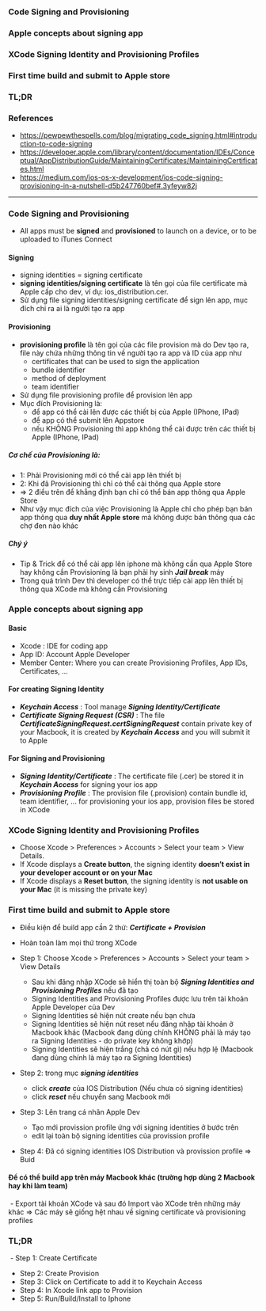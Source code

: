 ### Code Signing and Provisioning
### Apple concepts about signing app
### XCode Signing Identity and Provisioning Profiles
### First time build and submit to Apple store
### TL;DR
### References
  - https://pewpewthespells.com/blog/migrating_code_signing.html#introduction-to-code-signing
  - https://developer.apple.com/library/content/documentation/IDEs/Conceptual/AppDistributionGuide/MaintainingCertificates/MaintainingCertificates.html
  - https://medium.com/ios-os-x-development/ios-code-signing-provisioning-in-a-nutshell-d5b247760bef#.3yfeyw82j


-------------------------------------------

### Code Signing and Provisioning
  - All apps must be **signed** and **provisioned** to launch on a device, or to be uploaded to iTunes Connect

#### Signing
  - signing identities = signing certificate
  - **signing identities/signing certificate** là tên gọi của file certificate mà Apple cấp cho dev, ví dụ: ios_distribution.cer.
  - Sử dụng file signing identities/signing certificate để sign lên app, mục đích chỉ ra ai là người tạo ra app
  
#### Provisioning
  - **provisioning profile** là tên gọi của các file provision mà do Dev tạo ra, file này chứa những thông tin về người tạo ra app và ID của app như
     - certificates that can be used to sign the application
     - bundle identifier
     - method of deployment
     - team identifier
  - Sử dụng file provisioning profile để provision lên app
  - Mục đích Provisioning là:
    - để app có thể cài lên được các thiết bị của Apple (IPhone, IPad)
    - để app có thể submit lên Appstore
    - nếu KHÔNG Provisioning thì app không thể cài được trên các thiết bị Apple (IPhone, IPad)

##### Cơ chế của Provisioning là:
 - 1: Phải Provisioning mới có thể cài app lên thiết bị
 - 2: Khi đã Provisioning thì chỉ có thể cài thông qua Apple store
 - => 2 điều trên để khẳng định bạn chỉ có thể bán app thông qua Apple Store
 - Như vậy mục đích của việc Provisioning là Apple chỉ cho phép bạn bán app thông qua **duy nhất Apple store** mà không được bán thông qua các chợ đen nào khác
 
##### Chý ý
 - Tip & Trick để có thể cài app lên iphone mà không cần qua Apple Store hay không cần Provisioning là bạn phải hy sinh ***Jail break*** máy
 - Trong quá trình Dev thì developer có thể trực tiếp cài app lên thiết bị thông qua XCode mà không cần Provisioning
 
### Apple concepts about signing app
#### Basic
  - Xcode : IDE for coding app
  - App ID: Account Apple Developer
  - Member Center: Where you can create Provisioning Profiles, App IDs, Certificates, ...
  
#### For creating Signing Identity
  - ***Keychain Access*** : Tool manage ***Signing Identity/Certificate*** 
  - ***Certificate Signing Request (CSR)*** : The file ***CertificateSigningRequest.certSigningRequest*** contain private key of your Macbook, it is created by ***Keychain Access*** and you will submit it to Apple
  
#### For Signing and Provisioning
  - ***Signing Identity/Certificate*** : The certificate file (.cer) be stored it in ***Keychain Access*** for signing your ios app
  - ***Provisioning Profile*** : The provision file (.provision) contain bundle id, team identifier, ... for provisioning your ios app, provision files be stored in XCode
  
### XCode Signing Identity and Provisioning Profiles
  - Choose Xcode > Preferences > Accounts > Select your team > View Details.
  - If Xcode displays a **Create button**, the signing identity **doesn’t exist in your developer account or on your Mac**
  - If Xcode displays a **Reset button**, the signing identity is **not usable on your Mac** (it is missing the private key)

### First time build and submit to Apple store
 - Điều kiện để build app cần 2 thứ: ***Certificate + Provision***
 - Hoàn toàn làm mọi thứ trong XCode
 
 - Step 1:  Choose Xcode > Preferences > Accounts > Select your team > View Details
   - Sau khi đăng nhập XCode sẽ hiển thị toàn bộ ***Signing Identities and Provisioning Profiles*** nếu đã tạo
   - Signing Identities and Provisioning Profiles được lưu trên tài khoản Apple Developer của Dev 
   - Signing Identities sẽ hiện nút create nếu bạn chưa 
   - Signing Identities sẽ hiện nút reset nếu đăng nhập tài khoản ở Macbook khác (Macbook đang dùng chính KHÔNG phải là máy tạo ra Signing Identities - do private key không khớp)
   - Signing Identities sẽ hiện trắng (chả có nút gì) nếu hợp lệ (Macbook đang dùng chính là máy tạo ra Signing Identities)
   
 - Step 2: trong mục ***signing identities*** 
   - click ***create*** của IOS Distribution (Nếu chưa có signing identities)
   - click ***reset*** nếu chuyển sang Macbook mới
   
 - Step 3: Lên trang cá nhân Apple Dev
   - Tạo mới provission profile ứng với signing identities ở bước trên
   - edit lại toàn bộ signing identities của provission profile
    
 - Step 4: Đã có signing identities IOS Distribution và provission profile => Buid
  
#### Để có thể build app trên máy Macbook khác (trường hợp dùng 2 Macbook hay khi làm team)
  - Export tài khoản XCode và sau đó Import vào XCode trên những máy khác => Các máy sẽ giống hệt nhau về signing certificate và provisioning profiles
  
### TL;DR
  - Step 1: Create Certificate
  - Step 2: Create Provision
  - Step 3: Click on Certificate to add it to Keychain Access
  - Step 4: In Xcode link app to Provision
  - Step 5: Run/Build/Install to Iphone
  
  
